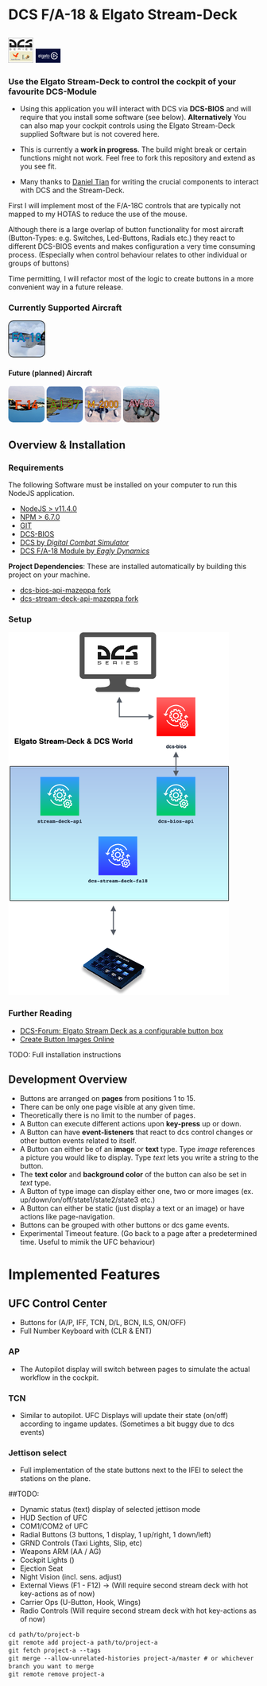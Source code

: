 # DCS F/A-18 & Elgato Stream-Deck

![Alt text](./resources/docs/dcs_logo_small.jpg?raw=true "DCS")
![Alt text](./resources/docs/elgato_logo_small.jpg?raw=true "ELGATO Stream Deck")
---


### Use the Elgato Stream-Deck to control the cockpit of your favourite DCS-Module

- Using this application you will interact with DCS via **DCS-BIOS** and will require that you install some software (see below). **Alternatively** You can also map your cockpit controls using the Elgato Stream-Deck supplied Software but is not covered here.

- This is currently a **work in progress**. The build might break or certain functions might not work.
Feel free to fork this repository and extend as you see fit.
 
- Many thanks to [Daniel Tian](https://github.com/danieltian) for writing the crucial components to interact with DCS and the Stream-Deck. 


First I will implement most of the F/A-18C controls that are typically not mapped to my HOTAS to reduce the use of the mouse.

Although there is a large overlap of button functionality for most aircraft (Button-Types: e.g. Switches, Led-Buttons, Radials etc.) they react to different DCS-BIOS events and makes configuration a very time consuming process. (Especially when control behaviour relates to other individual or groups of buttons)

Time permitting, I will refactor most of the logic to create buttons in a more convenient way in a future release.


### Currently Supported Aircraft
![Alt text](./resources/images/menus/menu_fa_18c.png?raw=true "FA-18C Hornet")

#### Future (planned) Aircraft
![Alt text](./resources/images/menus/menu_f14.png?raw=true "F15 Tomcat")
![Alt text](./resources/images/menus/menu_aj37.png?raw=true "AJ37 Viggen")
![Alt text](./resources/images/menus/menu_m2000.png?raw=true "Mirage 2000")
![Alt text](./resources/images/menus/menu_av8b.png?raw=true "AV8B Harrier")


## Overview & Installation

### Requirements

The following Software must be installed on your computer to run this NodeJS application. 
 
- [NodeJS > v11.4.0](https://nodejs.org/en/)
- [NPM > 6.7.0](https://www.npmjs.com/get-npm)
- [GIT](https://git-scm.com/)
- [DCS-BIOS](https://github.com/dcs-bios/dcs-bios.git)
- [DCS by *Digital Combat Simulator*](https://www.digitalcombatsimulator.com/en/products/world/)
- [DCS F/A-18 Module by *Eagly Dynamics*](https://www.digitalcombatsimulator.com/en/products/planes/hornet/)

**Project Dependencies**:
These are installed automatically by building this project on your machine.
- [dcs-bios-api-mazeppa fork](https://github.com/mazeppashorse/dcs-bios-api.git)
- [dcs-stream-deck-api-mazeppa fork](https://github.com/mazeppashorse/stream-deck-api.git)

### Setup

![Alt text](resources/docs/elgato_dcs_fa18_architecture.png?raw=true "DCS")

### Further Reading

- [DCS-Forum: Elgato Stream Deck as a configurable button box](https://forums.eagle.ru/showthread.php?t=189194)
- [Create Button Images Online](https://www.elgato.com/en/gaming/keycreator)

TODO: Full installation instructions

    
## Development Overview
* Buttons are arranged on **pages** from positions 1 to 15. 
* There can be only one page visible at any given time.
* Theoretically there is no limit to the number of pages.
* A Button can execute different actions upon **key-press** up or down.
* A Button can have **event-listeners** that react to dcs control changes or other button events related to itself.
* A Button can either be of an **image** or **text** type. Type *image* references a picture you would like to display. Type *text* lets you write a string to the button.
* The **text color** and **background color** of the button can also be set in *text* type.
* A Button of type image can display either one, two or more images (ex. up/down/on/off/state1/state2/state3 etc.)
* A Button can either be static (just display a text or an image) or have actions like page-navigation.
* Buttons can be grouped with other buttons or dcs game events.
* Experimental Timeout feature. (Go back to a page after a predetermined time. Useful to mimik the UFC behaviour)

# Implemented Features
## UFC Control Center
-  Buttons for (A/P, IFF, TCN, D/L, BCN, ILS, ON/OFF)
-  Full Number Keyboard with (CLR & ENT)

### AP
- The Autopilot display will switch between pages to simulate the actual workflow in the cockpit.
### TCN
- Similar to autopilot. UFC Displays will update their state (on/off) according to ingame updates. (Sometimes a bit buggy due to dcs events)
### Jettison select
 - Full implementation of the state buttons next to the IFEI to select the stations on the plane. 
 
##TODO:
- Dynamic status (text) display of selected jettison mode
- HUD Section of UFC
- COM1/COM2 of UFC
- Radial Buttons (3 buttons, 1 display, 1 up/right, 1 down/left)
- GRND Controls (Taxi Lights, Slip, etc)
- Weapons ARM (AA / AG)
- Cockpit Lights ()
- Ejection Seat
- Night Vision (incl. sens. adjust)
- External Views (F1 - F12) -> (Will require second stream deck with hot key-actions as of now)
- Carrier Ops (U-Button, Hook, Wings)
- Radio Controls (Will require second stream deck with hot key-actions as of now)


```
cd path/to/project-b
git remote add project-a path/to/project-a
git fetch project-a --tags
git merge --allow-unrelated-histories project-a/master # or whichever branch you want to merge
git remote remove project-a
```
